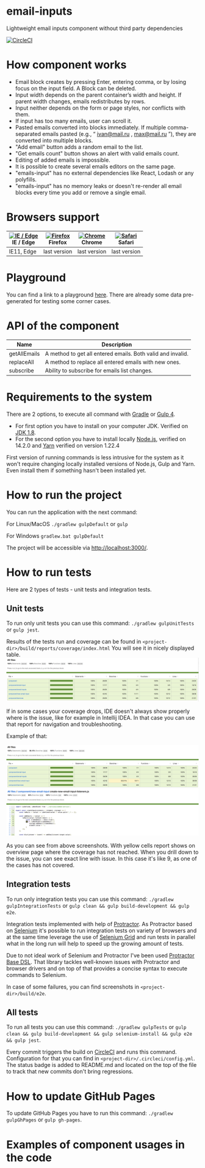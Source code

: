 # email-inputs
Lightweight email inputs component without third party dependencies

[![CircleCI](https://circleci.com/gh/acierto/email-inputs.svg?style=svg)](https://circleci.com/gh/acierto/email-inputs)

# How component works

* Email block creates by pressing Enter, entering comma, or by losing focus on the
  input field. A Block can be deleted.
* Input width depends on the parent container’s width and height. If parent width changes,
  emails redistributes by rows.
* Input neither depends on the form or page styles, nor conflicts with them.
* If input has too many emails, user can scroll it.
* Pasted emails converted into blocks immediately. If multiple comma-separated
  emails pasted (e.g., “ ivan@mail.ru , max@mail.ru ”), they are converted into multiple
  blocks.
* "Add email" button adds a random email to the list.
* "Get emails count" button shows an alert with valid emails count.
* Editing of added emails is impossible.
* It is possible to create several emails editors on the same page.
* "emails-input" has no external dependencies like React, Lodash or any polyfills.
* "emails-input" has no memory leaks or doesn't re-render all email blocks every time you add or remove a single email.

# Browsers support

| [<img src="https://raw.githubusercontent.com/alrra/browser-logos/master/src/edge/edge_48x48.png" alt="IE / Edge" width="24px" height="24px" />](http://godban.github.io/browsers-support-badges/)</br>IE / Edge | [<img src="https://raw.githubusercontent.com/alrra/browser-logos/master/src/firefox/firefox_48x48.png" alt="Firefox" width="24px" height="24px" />](http://godban.github.io/browsers-support-badges/)</br>Firefox | [<img src="https://raw.githubusercontent.com/alrra/browser-logos/master/src/chrome/chrome_48x48.png" alt="Chrome" width="24px" height="24px" />](http://godban.github.io/browsers-support-badges/)</br>Chrome | [<img src="https://raw.githubusercontent.com/alrra/browser-logos/master/src/safari/safari_48x48.png" alt="Safari" width="24px" height="24px" />](http://godban.github.io/browsers-support-badges/)</br>Safari |
| --------- | --------- | --------- | --------- |
| IE11, Edge| last version| last version| last version|

# Playground

You can find a link to a playground [here](https://acierto.github.io/email-inputs/).
There are already some data pre-generated for testing some corner cases.

# API of the component

|Name|Description|
|----|-----------|
|getAllEmails|A method to get all entered emails. Both valid and invalid.|
|replaceAll|A method to replace all entered emails with new ones.|
|subscribe|Ability to subscribe for emails list changes.|

# Requirements to the system
There are 2 options, to execute all command with [Gradle](https://gradle.org/) or [Gulp 4](https://gulpjs.com/).
* For first option you have to install on your computer JDK. Verified on [JDK 1.8](https://www.oracle.com/java/technologies/javase-jdk8-downloads.html).
* For the second option you have to install locally [Node.js](https://nodejs.org/en/), verified on 14.2.0 and [Yarn](https://yarnpkg.com/)
verified on version 1.22.4

First version of running commands is less intrusive for the system as it won't require changing locally installed versions 
of Node.js, Gulp and Yarn. Even install them if something hasn't been installed yet.

# How to run the project
You can run the application with the next command:

For Linux/MacOS `./gradlew gulpDefault` or `gulp`

For Windows  `gradlew.bat gulpDefault`

The project will be accessible via [http://localhost:3000/](http://localhost:3000/).

# How to run tests

Here are 2 types of tests - unit tests and integration tests.

## Unit tests
To run only unit tests you can use this command:
`./gradlew gulpUnitTests` or `gulp jest`.

Results of the tests run and coverage can be found in `<project-dir>/build/reports/coverage/index.html`
You will see it in nicely displayed table.
![Unit test results](./docs/unit-test-reports.png)

If in some cases your coverage drops, IDE doesn't always show properly where is the issue, like for example in
Intellij IDEA. In that case you can use that report for navigation and troubleshooting. 

Example of that:

![Unit test troubleshooting overview](./docs/unit-test-troubleshooting-overview.png) 
![Unit test troubleshooting in details](./docs/unit-test-troubleshooting-in-details.png) 

As you can see from above screenshots. With yellow cells report shows on overview page where the coverage has not 
reached. When you drill down to the issue, you can see exact line with issue. In this case it's like 9, as one of 
the cases has not covered. 

## Integration tests

To run only integration tests you can use this command:
`./gradlew gulpIntegrationTests` or `gulp clean && gulp build-development && gulp e2e`.

Integration tests implemented with help of [Protractor](https://www.protractortest.org/). As Protractor based on 
[Selenium](https://www.selenium.dev/) it's possible to run integration tests on variety of browsers and at the same 
time leverage the use of [Selenium Grid](https://www.selenium.dev/documentation/en/grid/) and run tests in parallel
what in the long run will help to speed up the growing amount of tests.

Due to not ideal work of Selenium and Protractor I've been used [Protractor Base DSL](https://www.npmjs.com/package/protractor-base-dsl).
That library tackles well-known issues with Protractor and browser drivers and on top of that provides a concise 
syntax to execute commands to Selenium.

In case of some failures, you can find screenshots in `<project-dir>/build/e2e`.

## All tests

To run all tests you can use this command:
`./gradlew gulpTests` or `gulp clean && gulp build-development && gulp selenium-install && gulp e2e && gulp jest`.

Every commit triggers the build on [CircleCI](https://circleci.com/) and runs this command. Configuration for that you 
can find in `<project-dir>/.circleci/config.yml`. The status badge is added to README.md and located on the top of the 
file to track that new commits don't bring regressions. 

# How to update GitHub Pages

To update GitHub Pages you have to run this command:
`./gradlew gulpGhPages` or `gulp gh-pages`.

# Examples of component usages in the code 
